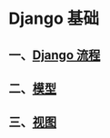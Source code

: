 # Django 基础

## 一、[Django 流程](./docs/1.Django%E6%B5%81%E7%A8%8B.html)
## 二、[模型](./docs/2.%E6%A8%A1%E5%9E%8B.html)
## 三、[视图](./docs/3.%E8%A7%86%E5%9B%BE.html)

